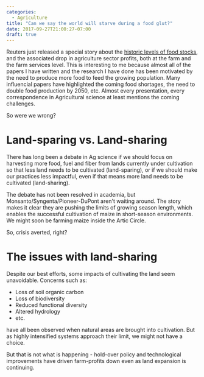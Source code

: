```yaml
---
categories:
  - Agriculture
title: "Can we say the world will starve during a food glut?"
date: 2017-09-27T21:00:27-07:00
draft: true
---
```


Reuters just released a special story about the [historic levels of
food
stocks](https://www.reuters.com/article/us-grains-supply-special-report/special-report-drowning-in-grain-how-big-ag-sowed-seeds-of-a-profit-slashing-glut-idUSKCN1C21AR?utm_source=Facebook&utm_medium=Social),
and the associated drop in agriculture sector profits, both at the
farm and the farm services level. This is interesting to me because
almost all of the papers I have written and the research I have done
has been motivated by the need to produce more food to feed the
growing population. Many influencial papers have highlighted the
coming food shortages, the need to double food production by 2050,
etc. Almost every presentation, every correspondence in Agricultural
science at least mentions the coming challenges.

So were we wrong?

# Land-sparing vs. Land-sharing

There has long been a debate in Ag science if we should focus on
harvesting more food, fuel and fiber from lands currently under
cultivation so that less land needs to be cultivated (land-sparing),
or if we should make our practices less impactful, even if that means
more land needs to be cultivated (land-sharing).

The debate has not been resolved in academia, but
Monsanto/Syngenta/Pioneer-DuPont aren't waiting around. The story
makes it clear they are pushing the limits of growing season length,
which enables the successful cultivation of maize in short-season
environments. We might soon be farming maize inside the Artic Circle.

So, crisis averted, right?

# The issues with land-sharing

Despite our best efforts, some impacts of cultivating the land seem
unavoidable. Concerns such as:

  - Loss of soil organic carbon
  - Loss of biodiversity
  - Reduced functional diversity
  - Altered hydrology
  - etc.
  
have all been observed when natural areas are brought into
cultivation. But as highly intensified systems approach their limit,
we might not have a choice. 

But that is not what is happening - hold-over policy and technological
improvements have driven farm-profits down even as land expansion is
continuing. 

# 

